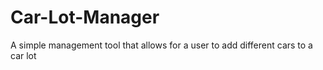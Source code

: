 # Car-Lot-Manager
A simple management tool that allows for a user to add different cars to a car lot

